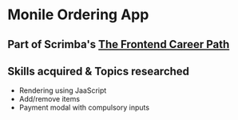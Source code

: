 # Monile Ordering App


## Part of Scrimba's [The Frontend Career Path](https://scrimba.com/learn/frontend)


## Skills acquired & Topics researched
- Rendering using JaaScript 
- Add/remove items 
- Payment modal with compulsory inputs

